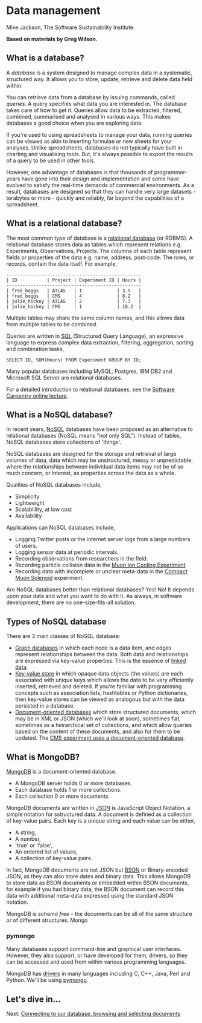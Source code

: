 # Data management

Mike Jackson, The Software Sustainability Institute. 

**Based on materials by Greg Wilson.**

## What is a database?

A *database* is a system designed to manage complex data in a systematic, structured way. It allows you to store, update, retrieve and delete data held within.

You can retrieve data from a database by issuing commands, called *queries*. A query specifies what data you are interested in. The database takes care of how to get it. Queries allow data to be extracted, filtered, combined, summarised and analysed in various ways. This makes databases a good choice when you are exploring data. 

If you're used to using spreadsheets to manage your data, running queries can be viewed as akin to inserting formulae or new sheets for your analyses. Unlike spreadsheets, databases do not typically have built in charting and visualising tools. But, it's always possible to export the results of a query to be used in other tools.

However, one advantage of databases is that thousands of programmer-years have gone into their design and implementation and some have evolved to satisfy the real-time demands of commercial environments. As a result, databases are designed so that they can handle very large datasets - terabytes or more - quickly and reliably, far beyond the capabilities of a spreadsheet.

## What is a relational database?

The most common type of database is a [relational database](http://en.wikipedia.org/wiki/Relational_database) (or RDBMS). A relational database stores data as tables which represent relations e.g. Experiments, Observations, Projects. The columns of each table represent fields or properties of the data e.g. name, address, post-code. The rows, or records, contain the data itself. For example,

    --------------------------------------------------
    | ID           | Project | Experiment ID | Hours |
    --------------------------------------------------
    | fred_boggs   | ATLAS   | 1             | 3.5   |
    | fred_boggs   | CMS     | 4             | 8.2   |
    | julie_hickey | ATLAS   | 2             | 7.7   |
    | julie_hickey | CMS     | 1             | 18.2  |

Multiple tables may share the same column names, and this allows data from multiple tables to be combined.

Queries are written in [SQL](http://en.wikipedia.org/wiki/SQL) (Structured Query Language), an expressive language to express complex data extraction, filtering, aggregation, sorting and combination tasks,

    SELECT ID, SUM(Hours) FROM Experiment GROUP BY ID;

Many popular databases including MySQL, Postgres, IBM DB2 and Microsoft SQL Server are relational databases.

For a detailed introduction to relational databases, see the [Software Carpentry online lecture](http://software-carpentry.org/4_0/databases/intro.html).

## What is a NoSQL database?

In recent years, [NoSQL](http://en.wikipedia.org/wiki/NoSQL) databases have been proposed as an alternative to relational databases (NoSQL means "not only SQL"). Instead of tables, NoSQL databases store collections of 'things'.

NoSQL databases are designed for the storage and retrieval of large volumes of data, data which may be unstructured, messy or unpredictable. where the relationships between individual data items may not be of so much concern, or interest, as properties across the data as a whole.

Qualities of NoSQL databases include,

* Simplicity
* Lightweight
* Scalablility, at low cost
* Availability

Applications can NoSQL databases include,

* Logging Twitter posts or the internet server logs from a large numbers of users.
* Logging sensor data at periodic intervals.
* Recording observations from researchers in the field.
* Recording particle collision data in the [Muon Ion Cooling Experiment](http://mice.iit.edu/)
* Recording data with incomplete or unclear meta-data in the [Compact Muon Solenoid](http://cms.web.cern.ch) experiment.

Are NoSQL databases better than relational databases? Yes! No! It depends upon your data and what you want to do with it. As always, in software development, there are no one-size-fits-all solution.

## Types of NoSQL database

There are 3 main classes of NoSQL database:

* [Graph databases](http://en.wikipedia.org/wiki/Graph_database) in which each node is a data item, and edges represent relationships between the data. Both data and relationships are expressed via key-value properties. This is the essence of [linked data](http://en.wikipedia.org/wiki/Linked_data).
* [Key-value store](http://en.wikipedia.org/wiki/Key/value_store) in which opaque data objects (the values) are each associated with unique keys which allows the data to be very efficiently inserted, retrieved and deleted. If you're familiar with programming concepts such as association lists, hashtables or Python dictionaries, then key-value stores can be viewed as analogous but with the data persisted in a database.
* [Document-oriented databases](http://en.wikipedia.org/wiki/Document-oriented_database) which store structured documents, which may be in XML or JSON (which we'll look at soon), sometimes flat, sometimes as a heirarchical set of collections, and which allow queries based on the content of these documents, and also for them to be updated. The [CMS experiment uses a document-oriented database](http://readwrite.com/2010/08/26/lhc-couchdb).

## What is MongoDB?

[MongoDB](http://www.mongodb.org/) is a document-oriented database.

* A MongoDB server holds 0 or more databases. 
* Each database holds 1 or more collections.
* Each collection 0 or more documents. 

MongoDB documents are written in [JSON](http://json.org/) is JavaScript Object Notation, a simple notation for sstructured data. A document is defined as a collection of key-value pairs. Each key is a unique string and each value can be either,

* A string,
* A number,
* 'true' or  'false',
* An ordered list of values,
* A collection of key-value pairs.

In fact, MongoDB documents are not JSON but [BSON](http://bsonspec.org/) or Binary-encoded JSON, as they can also store dates and binary data. This allows MongoDB to store data as BSON documents or embedded within BSON documents, for example if you had binary data, the BSON document can record this data with additional meta-data expressed using the standard JSON notation.

MongoDB is *schema free* - the documents can be all of the same structure or of different structures. Mongo 

### pymongo

Many databases support command-line and graphical user interfaces. However, they also support, or have developed for them, drivers, so they can be accessed and used from within various programming languages.

MongoDB has [drivers](http://api.mongodb.org/) in many languages including C, C++, Java, Perl and Python. We'll be using [pymongo](http://api.mongodb.org/python/current/tutorial.html).

## Let's dive in...

Next: [Connecting to our database, browsing and selecting documents](Select.md)
